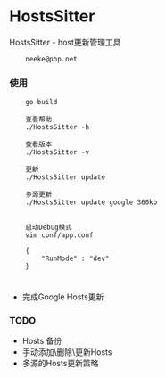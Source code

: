 # HostsSitter
HostsSitter - host更新管理工具
```
	neeke@php.net
```

### 使用

```shell
	go build
	
	查看帮助
	./HostsSitter -h
	
	查看版本
	./HostsSitter -v
	
	更新
	./HostsSitter update
	
	多源更新
	./HostsSitter update google 360kb
	
	
	启动Debug模式
	vim conf/app.conf
	
	{
	    "RunMode" : "dev"
	}
	
```

### 
 - 完成Google Hosts更新

### TODO
 - Hosts 备份
 - 手动添加\删除\更新Hosts
 - 多源的Hosts更新策略
